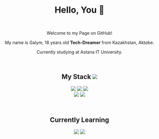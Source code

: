<h1 align="center">Hello, You 👋</h1>
    <br />

<p align="center">
    Welcome to my Page on GitHub!
</p>

<p align="center">My name is Galym, 18 years old <b>Tech-Dreamer</b> from Kazakhstan, Aktobe.</p>
<p align="center">Currently studying at Astana IT University.</p>

<br />
<h2 align="center">My Stack <img src="https://cdn.jsdelivr.net/gh/Readme-Workflows/Readme-Icons@main/icons/octicons/PullRequestNeutral.svg"></h2>
<p align="center">
    <img src="https://img.shields.io/badge/html5-%23E34F26.svg?style=for-the-badge&logo=html5&logoColor=white" />
    <img src="https://img.shields.io/badge/css3-%231572B6.svg?style=for-the-badge&logo=css3&logoColor=white" />
    <img src="https://img.shields.io/badge/javascript-%23323330.svg?style=for-the-badge&logo=javascript&logoColor=%23F7DF1E" />
    <br>
    <img src="https://img.shields.io/badge/python-3670A0?style=for-the-badge&logo=python&logoColor=ffdd54"/>
    <img src="https://img.shields.io/badge/java-%23ED8B00.svg?style=for-the-badge&logo=openjdk&logoColor=white"/>
</p>
<br>

<h2 align="center">Currently Learning</h2>
<p align="center">
    <img src="https://img.shields.io/badge/react-%2320232a.svg?style=for-the-badge&logo=react&logoColor=%2361DAFB"/>
    <img src="https://img.shields.io/static/v1?style=for-the-badge&message=TypeScript&color=3178C6&logo=TypeScript&logoColor=FFFFFF&label=" />
</p>

